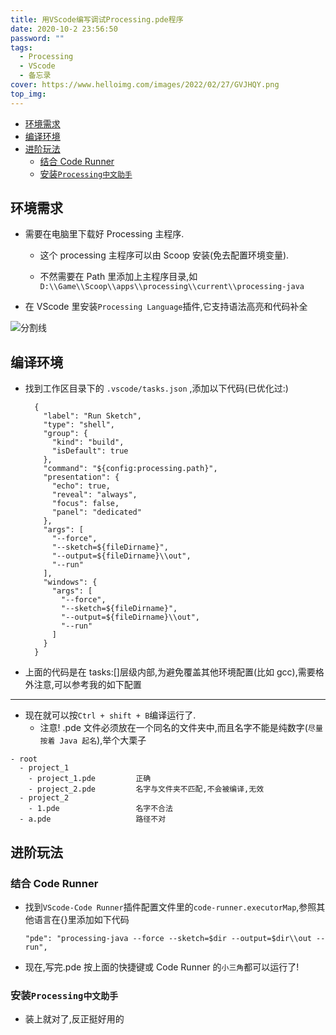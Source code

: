 ```yaml
---
title: 用VScode编写调试Processing.pde程序
date: 2020-10-2 23:56:50
password: ""
tags:
  - Processing
  - VScode
  - 备忘录
cover: https://www.helloimg.com/images/2022/02/27/GVJHQY.png
top_img:
---
```


<!--
 * @Author: Weidows
 * @LastEditors: Weidows
 * @LastEditTime: 2021-10-28 15:41:52
 * @FilePath: \Blog-private\source\_posts\experience\processing\Processing.md
-->

- [环境需求](#环境需求)
- [编译环境](#编译环境)
- [进阶玩法](#进阶玩法)
  - [结合 Code Runner](#结合-code-runner)
  - [安装`Processing中文助手`](#安装processing中文助手)

## 环境需求

- 需要在电脑里下载好 Processing 主程序.

  - 这个 processing 主程序可以由 Scoop 安装(免去配置环境变量).

  - 不然需要在 Path 里添加上主程序目录,如 `D:\\Game\\Scoop\\apps\\processing\\current\\processing-java`

- 在 VScode 里安装`Processing Language`插件,它支持语法高亮和代码补全

<a>![分割线](https://www.helloimg.com/images/2022/07/01/ZM0SoX.png)</a>

## 编译环境

- 找到工作区目录下的 `.vscode/tasks.json` ,添加以下代码(已优化过:)

  ```
    {
      "label": "Run Sketch",
      "type": "shell",
      "group": {
        "kind": "build",
        "isDefault": true
      },
      "command": "${config:processing.path}",
      "presentation": {
        "echo": true,
        "reveal": "always",
        "focus": false,
        "panel": "dedicated"
      },
      "args": [
        "--force",
        "--sketch=${fileDirname}",
        "--output=${fileDirname}\\out",
        "--run"
      ],
      "windows": {
        "args": [
          "--force",
          "--sketch=${fileDirname}",
          "--output=${fileDirname}\\out",
          "--run"
        ]
      }
    }
  ```

- 上面的代码是在 tasks:[]层级内部,为避免覆盖其他环境配置(比如 gcc),需要格外注意,可以参考我的如下配置

---

- 现在就可以按`Ctrl + shift + B`编译运行了.
  - 注意! .pde 文件必须放在一个同名的文件夹中,而且名字不能是纯数字(`尽量按着 Java 起名`),举个大栗子

```
- root
  - project_1
    - project_1.pde         正确
    - project_2.pde         名字与文件夹不匹配,不会被编译,无效
  - project_2
    - 1.pde                 名字不合法
  - a.pde                   路径不对
```

## 进阶玩法

### 结合 Code Runner

- 找到`VScode-Code Runner`插件配置文件里的`code-runner.executorMap`,参照其他语言在{}里添加如下代码
  ```
  "pde": "processing-java --force --sketch=$dir --output=$dir\\out --run",
  ```
- 现在,写完.pde 按上面的快捷键或 Code Runner 的`小三角`都可以运行了!

### 安装`Processing中文助手`

- 装上就对了,反正挺好用的
